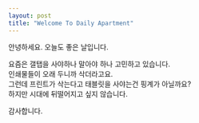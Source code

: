 ```yaml
---
layout: post
title: "Welcome To Daily Apartment"
---
```

안녕하세요. 오늘도 좋은 날입니다.  


요즘은 갤탭을 사야하나 말아야 하나 고민하고 있습니다.  
인쇄물들이 오래 두니까 삭더라고요.  
그런데 프린트가 삭는다고 태블릿을 사야는건 핑계가 아닐까요?  
하지만 시대에 뒤떨어지고 싶지 않습니다.  

감사합니다.  
